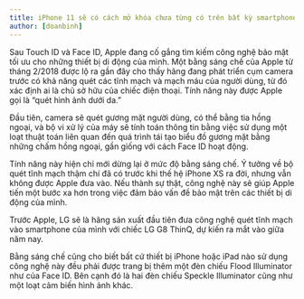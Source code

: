 ```yaml
---
title: iPhone 11 sẽ có cách mở khóa chưa từng có trên bất kỳ smartphone 
author: [doanbinh]
---
```


Sau Touch ID và Face ID, Apple đang cố gắng tìm kiếm công nghệ bảo mật tối ưu cho những thiết bị di động của mình.
Một bằng sáng chế của Apple từ tháng 2/2018 được lộ ra gần đây cho thấy hãng đang phát triển cụm camera trước có khả năng quét các tĩnh mạch và mạch máu của người dùng, từ đó xác định ai là chủ sở hữu của chiếc điện thoại. Tính năng này được Apple gọi là “quét hình ảnh dưới da.”

Đầu tiên, camera sẽ quét gương mặt người dùng, có thể bằng tia hồng ngoại, và bộ vi xử lý của máy sẽ tính toán thông tin bằng việc sử dụng một loạt thuật toán liên quan đến quá trình tái tạo biểu đồ gương mặt bằng những chấm hồng ngoại, gần giống với cách Face ID hoạt động.

Tính năng này hiện chỉ mới dừng lại ở mức độ bằng sáng chế. Ý tưởng về bộ quét tĩnh mạch thậm chí đã có trước khi thế hệ iPhone XS ra đời, nhưng vẫn không được Apple đưa vào. Nếu thành sự thật, công nghệ này sẽ giúp Apple tiến một bước xa hơn trong việc đảm bảo vấn đề bảo mật trên các thiết bị di động của mình.

Trước Apple, LG sẽ là hãng sản xuất đầu tiên đưa công nghệ quét tĩnh mạch vào smartphone của mình với chiếc LG G8 ThinQ, dự kiến ra mắt vào giữa năm nay.

Bằng sáng chế cũng cho biết bất cứ thiết bị iPhone hoặc iPad nào sử dụng công nghệ này đều phải được trang bị thêm một đèn chiếu Flood Illuminator như của Face ID. Bên cạnh đó là hai đèn chiếu Speckle Illuminator cũng như một loạt cảm biến hình ảnh khác.